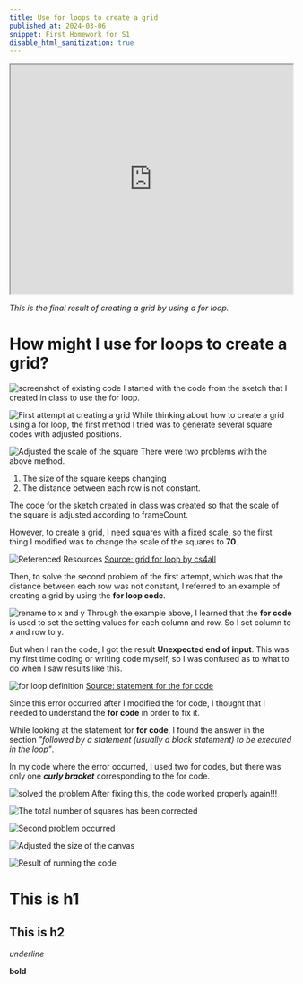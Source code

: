 ```yaml
---
title: Use for loops to create a grid
published_at: 2024-03-06
snippet: First Homework for S1
disable_html_sanitization: true
---
```



<iframe src="https://editor.p5js.org/s4002155/full/MG7Twp_rE" width="100%" height="410px"></iframe>

_This is the final result of creating a grid by using a for loop._

# How might I use for loops to create a grid?

![screenshot of existing code](/240306_first_post/existing_code.png)
I started with the code from the sketch that I created in class to use the for loop.

![First attempt at creating a grid](/240306_first_post/first_try.png)
While thinking about how to create a grid using a for loop, the first method I tried was to generate several square codes with adjusted positions.

![Adjusted the scale of the square](/240306_first_post/scale_adjustment.png)
There were two problems with the above method.
1. The size of the square keeps changing
2. The distance between each row is not constant.

The code for the sketch created in class was created so that the scale of the square is adjusted according to frameCount.

However, to create a grid, I need squares with a fixed scale, so the first thing I modified was to change the scale of the squares to **70**.

![Referenced Resources](/240306_first_post/resource.png)
[Source: grid for loop
by cs4all](https://editor.p5js.org/cs4all/sketches/9ADXr9mSx)

Then, to solve the second problem of the first attempt, which was that the distance between each row was not constant, I referred to an example of creating a grid by using the **for loop code**.


![rename to x and y](/240306_first_post/rename.png)
Through the example above, I learned that the **for code** is used to set the setting values for each column and row. So I set column to x and row to y.

But when I ran the code, I got the result **Unexpected end of input**. This was my first time coding or writing code myself, so I was confused as to what to do when I saw results like this.

![for loop definition](/240306_first_post/for_loop.png)
[Source: statement for the for code](https://developer.mozilla.org/en-US/docs/Web/JavaScript/Reference/Statements/for)

Since this error occurred after I modified the for code, I thought that I needed to understand the **for code** in order to fix it.

  While looking at the statement for **for code**, I found the answer in the section *"followed by a statement (usually a block statement) to be executed in the loop"*.

In my code where the error occurred, I used two for codes, but there was only one ***curly bracket*** corresponding to the for code.

![solved the problem](/240306_first_post/solve_problem.png)
After fixing this, the code worked properly again!!!

![The total number of squares has been corrected](/240306_first_post/total_squares.png)


![Second problem occurred](/240306_first_post/problem2.png)

![Adjusted the size of the canvas](/240306_first_post/canvas_size.png)

![Result of running the code](/240306_first_post/result.png)

# This is h1

## This is h2

_underline_

**bold**
